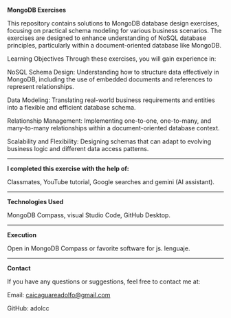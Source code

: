 **MongoDB Exercises**

This repository contains solutions to MongoDB database design exercises, focusing on practical schema modeling for various business scenarios. The exercises are designed to enhance understanding of NoSQL database principles, particularly within a document-oriented database like MongoDB.

Learning Objectives
Through these exercises, you will gain experience in:

NoSQL Schema Design: Understanding how to structure data effectively in MongoDB, including the use of embedded documents and references to represent relationships.

Data Modeling: Translating real-world business requirements and entities into a flexible and efficient database schema.

Relationship Management: Implementing one-to-one, one-to-many, and many-to-many relationships within a document-oriented database context.

Scalability and Flexibility: Designing schemas that can adapt to evolving business logic and different data access patterns.

---

**I completed this exercise with the help of:**

Classmates, YouTube tutorial, Google searches and gemini (AI assistant).

---

**Technologies Used**

MongoDB Compass, visual Studio Code, GitHub Desktop. 

---

**Execution**

Open in MongoDB Compass or favorite software for js. lenguaje. 

---

**Contact**

If you have any questions or suggestions, feel free to contact me at:

Email: caicaguareadolfo@gmail.com

GitHub: adolcc
